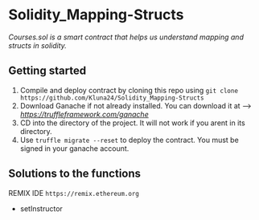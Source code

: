 # Solidity_Mapping-Structs

*Courses.sol is a smart contract that helps us understand mapping and structs in solidity.*

## Getting started 
1. Compile and deploy contract by cloning this repo using `git clone https://github.com/Kluna24/Solidity_Mapping-Structs`
2. Download Ganache if not already installed. You can download it at --> *https://truffleframework.com/ganache*
3. CD into the directory of the project. It will not work if you arent in its directory. 
4. Use `truffle migrate --reset` to deploy the contract. You must be signed in your ganache account.

## Solutions to the functions 
REMIX IDE `https://remix.ethereum.org`
 
 * setInstructor
 

   
 
